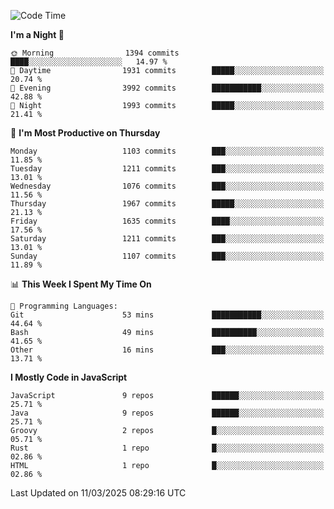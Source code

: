 <!--START_SECTION:waka-->
![Code Time](http://img.shields.io/badge/Code%20Time-1%2C342%20hrs%2052%20mins-blue)

**I'm a Night 🦉** 

```text
🌞 Morning                1394 commits        ████░░░░░░░░░░░░░░░░░░░░░   14.97 % 
🌆 Daytime                1931 commits        █████░░░░░░░░░░░░░░░░░░░░   20.74 % 
🌃 Evening                3992 commits        ███████████░░░░░░░░░░░░░░   42.88 % 
🌙 Night                  1993 commits        █████░░░░░░░░░░░░░░░░░░░░   21.41 % 
```
📅 **I'm Most Productive on Thursday** 

```text
Monday                   1103 commits        ███░░░░░░░░░░░░░░░░░░░░░░   11.85 % 
Tuesday                  1211 commits        ███░░░░░░░░░░░░░░░░░░░░░░   13.01 % 
Wednesday                1076 commits        ███░░░░░░░░░░░░░░░░░░░░░░   11.56 % 
Thursday                 1967 commits        █████░░░░░░░░░░░░░░░░░░░░   21.13 % 
Friday                   1635 commits        ████░░░░░░░░░░░░░░░░░░░░░   17.56 % 
Saturday                 1211 commits        ███░░░░░░░░░░░░░░░░░░░░░░   13.01 % 
Sunday                   1107 commits        ███░░░░░░░░░░░░░░░░░░░░░░   11.89 % 
```


📊 **This Week I Spent My Time On** 

```text
💬 Programming Languages: 
Git                      53 mins             ███████████░░░░░░░░░░░░░░   44.64 % 
Bash                     49 mins             ██████████░░░░░░░░░░░░░░░   41.65 % 
Other                    16 mins             ███░░░░░░░░░░░░░░░░░░░░░░   13.71 % 
```

**I Mostly Code in JavaScript** 

```text
JavaScript               9 repos             ██████░░░░░░░░░░░░░░░░░░░   25.71 % 
Java                     9 repos             ██████░░░░░░░░░░░░░░░░░░░   25.71 % 
Groovy                   2 repos             █░░░░░░░░░░░░░░░░░░░░░░░░   05.71 % 
Rust                     1 repo              █░░░░░░░░░░░░░░░░░░░░░░░░   02.86 % 
HTML                     1 repo              █░░░░░░░░░░░░░░░░░░░░░░░░   02.86 % 
```




 Last Updated on 11/03/2025 08:29:16 UTC
<!--END_SECTION:waka-->
